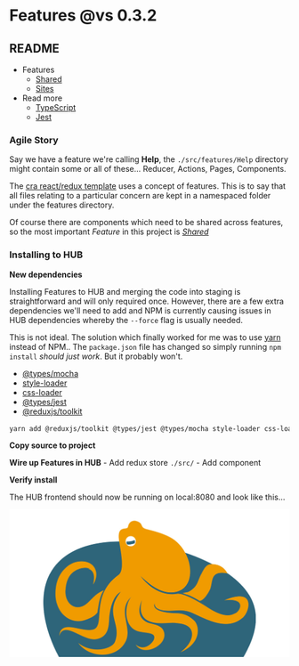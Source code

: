 # Features @vs 0.3.2

## README
- Features
  - [Shared](./docs/feature-shared.md)
  - [Sites](./docs/feature-sites.md)
- Read more
  - [TypeScript](./docs/typescript.md)
  - [Jest](./docs/jest.md)

### Agile Story
Say we have a feature we're calling **Help**, the `./src/features/Help` directory might contain some or all of these... Reducer, Actions, Pages, Components. 

The [cra react/redux template](https://redux-toolkit.js.org/introduction/getting-started) uses a concept of features. This is to say that all files relating to a particular concern are kept in a namespaced folder under the features directory. 

Of course there are components which need to be shared across features, so the most important _Feature_ in this project is [_Shared_](./docs/feature-shared.md)

### Installing to HUB 

**New dependencies** 

Installing Features to HUB and merging the code into staging is straightforward and will only required once. However, there are a few extra dependencies we'll need to add and NPM is currently causing issues in HUB dependencies whereby the `--force` flag is usually needed. 

This is not ideal. The solution which finally worked for me was to use [yarn](https://yarnpkg.com) instead of NPM.. The `package.json` file has changed so simply running `npm install` _should just work_. But it probably won't.

  - [@types/mocha](https://www.npmjs.com/package/@types/mocha)
  - [style-loader](https://www.npmjs.com/package/style-loader)
  - [css-loader](https://www.npmjs.com/package/css-loader)
  - [@types/jest](https://www.npmjs.com/package/@types/jest) 
  - [@reduxjs/toolkit](https://www.npmjs.com/package/@reduxjs/toolkit)

```bash
yarn add @reduxjs/toolkit @types/jest @types/mocha style-loader css-loader --registry https://registry.npmjs.org
```
**Copy source to project**

**Wire up Features in HUB**
    - Add redux store `./src/`
    - Add component

**Verify install**

The HUB frontend should now be running on local:8080 and look like this...

![Features](./docs/media/hub-install-success.jpg)

